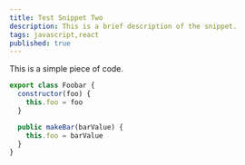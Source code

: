 ```yaml
---
title: Test Snippet Two
description: This is a brief description of the snippet.
tags: javascript,react
published: true
---
```


This is a simple piece of code.

```js
export class Foobar {
  constructor(foo) {
    this.foo = foo
  }

  public makeBar(barValue) {
    this.foo = barValue
  }
}

```

